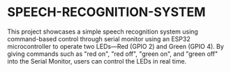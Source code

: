 # SPEECH-RECOGNITION-SYSTEM
This project showcases a simple speech recognition system using command-based control through serial monitor using an ESP32 microcontroller to operate two LEDs—Red (GPIO 2) and Green (GPIO 4). By giving commands such as "red on", "red off", "green on", and "green off" into the Serial Monitor, users can control the LEDs in real time. 

